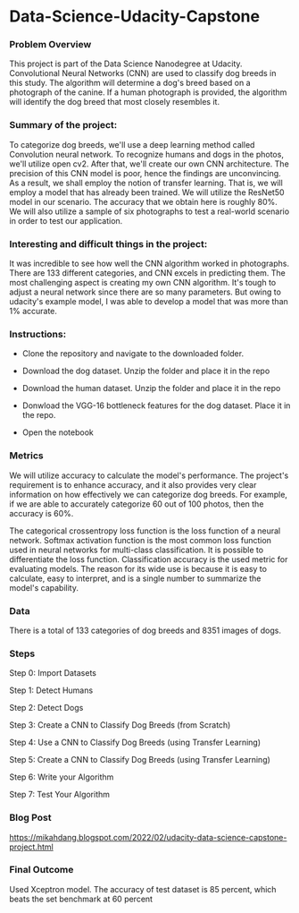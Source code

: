 # Data-Science-Udacity-Capstone
### Problem Overview
This project is part of the Data Science Nanodegree at Udacity. Convolutional Neural Networks (CNN) are used to classify dog breeds in this study. The algorithm will determine a dog's breed based on a photograph of the canine. If a human photograph is provided, the algorithm will identify the dog breed that most closely resembles it.
### Summary of the project:
To categorize dog breeds, we'll use a deep learning method called Convolution neural network. To recognize humans and dogs in the photos, we'll utilize open cv2. After that, we'll create our own CNN architecture. The precision of this CNN model is poor, hence the findings are unconvincing. As a result, we shall employ the notion of transfer learning. That is, we will employ a model that has already been trained. We will utilize the ResNet50 model in our scenario. The accuracy that we obtain here is roughly 80%. We will also utilize a sample of six photographs to test a real-world scenario in order to test our application.
### Interesting and difficult things in the project:
It was incredible to see how well the CNN algorithm worked in photographs. There are 133 different categories, and CNN excels in predicting them. The most challenging aspect is creating my own CNN algorithm. It's tough to adjust a neural network since there are so many parameters. But owing to udacity's example model, I was able to develop a model that was more than 1% accurate.
### Instructions:
- Clone the repository and navigate to the downloaded folder.
- Download the dog dataset. Unzip the folder and place it in the repo

- Download the human dataset. Unzip the folder and place it in the repo
- Donwload the VGG-16 bottleneck features for the dog dataset. Place it in the repo.
- Open the notebook
### Metrics
We will utilize accuracy to calculate the model's performance. The project's requirement is to enhance accuracy, and it also provides very clear information on how effectively we can categorize dog breeds. For example, if we are able to accurately categorize 60 out of 100 photos, then the accuracy is 60%.

The categorical crossentropy loss function is the loss function of a neural network. Softmax activation function is the most common loss function used in neural networks for multi-class classification. It is possible to differentiate the loss function.
Classification accuracy is the used metric for evaluating models. The reason for its wide use is because it is easy to calculate, easy to interpret, and is a single number to summarize the model's capability.
### Data
There is a total of 133 categories of dog breeds and 8351 images of dogs.
### Steps
Step 0: Import Datasets

Step 1: Detect Humans

Step 2: Detect Dogs

Step 3: Create a CNN to Classify Dog Breeds (from Scratch)

Step 4: Use a CNN to Classify Dog Breeds (using Transfer Learning)

Step 5: Create a CNN to Classify Dog Breeds (using Transfer Learning)

Step 6: Write your Algorithm

Step 7: Test Your Algorithm
### Blog Post
https://mikahdang.blogspot.com/2022/02/udacity-data-science-capstone-project.html
### Final Outcome
Used Xceptron model. The accuracy of test dataset is 85 percent, which beats the set benchmark at 60 percent
